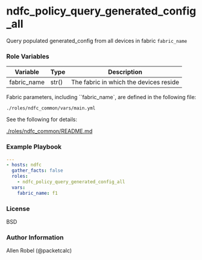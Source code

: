 # ndfc_policy_query_generated_config_all

Query populated generated_config from all devices in fabric ``fabric_name``

### Role Variables

Variable        | Type  | Description
----------------|-------|----------------------------------------
fabric_name     | str() | The fabric in which the devices reside

Fabric parameters, including ``fabric_name`, are defined in the following file:

``./roles/ndfc_common/vars/main.yml``

See the following for details:

[./roles/ndfc_common/README.md](https://github.com/allenrobel/ndfc-roles/tree/master/roles/ndfc_common/README.md)


### Example Playbook

```yaml
---
- hosts: ndfc
  gather_facts: false
  roles:
    - ndfc_policy_query_generated_config_all
  vars:
    fabric_name: f1
```

### License

BSD

### Author Information

Allen Robel (@packetcalc)

